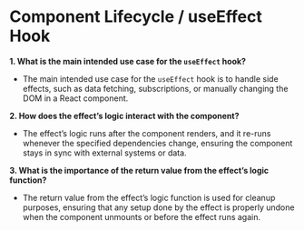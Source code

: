 # Component Lifecycle / useEffect Hook

**1. What is the main intended use case for the `useEffect` hook?**
- The main intended use case for the `useEffect` hook is to handle side effects, such as data fetching, subscriptions, or manually changing the DOM in a React component.

**2. How does the effect’s logic interact with the component?**
- The effect’s logic runs after the component renders, and it re-runs whenever the specified dependencies change, ensuring the component stays in sync with external systems or data.

**3. What is the importance of the return value from the effect’s logic function?**
- The return value from the effect’s logic function is used for cleanup purposes, ensuring that any setup done by the effect is properly undone when the component unmounts or before the effect runs again.
